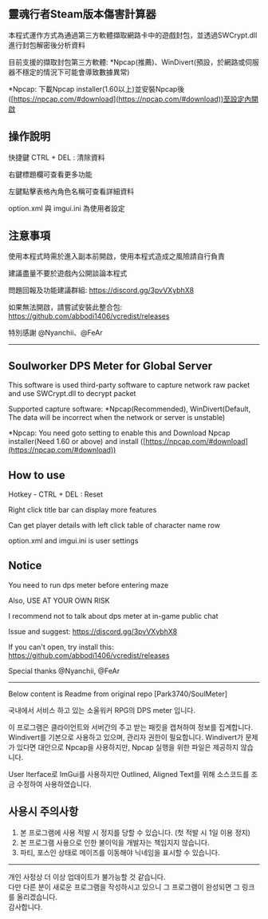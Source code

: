 靈魂行者Steam版本傷害計算器
---

本程式運作方式為通過第三方軟體擷取網路卡中的遊戲封包，並透過SWCrypt.dll進行封包解密後分析資料

目前支援的擷取封包第三方軟體: *Npcap(推薦)、WinDivert(預設，於網路或伺服器不穩定的情況下可能會導致數據異常)

*Npcap: 下載Npcap installer(1.60以上)並安裝Npcap後([https://npcap.com/#download](https://npcap.com/#download))至設定內開啟



操作說明
---------------------

快捷鍵 CTRL + DEL : 清除資料

右鍵標題欄可查看更多功能

左鍵點擊表格內角色名稱可查看詳細資料

option.xml 與 imgui.ini 為使用者設定



注意事項
---------------------
使用本程式時需於進入副本前開啟，使用本程式造成之風險請自行負責

建議盡量不要於遊戲內公開談論本程式

問題回報及功能建議群組: https://discord.gg/3pvVXybhX8

如果無法開啟，請嘗試安裝此整合包: https://github.com/abbodi1406/vcredist/releases

特別感謝 @Nyanchii、@FeAr


---
Soulworker DPS Meter for Global Server
---

This software is used third-party software to capture network raw packet and use SWCrypt.dll to decrypt packet

Supported capture software: *Npcap(Recommended), WinDivert(Default, The data will be incorrect when the network or server is unstable)

*Npcap: You need goto setting to enable this and Download Npcap installer(Need 1.60 or above) and install ([https://npcap.com/#download](https://npcap.com/#download))



How to use
---------------------

Hotkey - CTRL + DEL : Reset

Right click title bar can display more features

Can get player details with left click table of character name row

option.xml and imgui.ini is user settings



Notice
---------------------
You need to run dps meter before entering maze

Also, USE AT YOUR OWN RISK

I recommend not to talk about dps meter at in-game public chat

Issue and suggest: https://discord.gg/3pvVXybhX8

If you can't open, try install this: https://github.com/abbodi1406/vcredist/releases

Special thanks @Nyanchii, @FeAr


---
Below content is Readme from original repo [Park3740/SoulMeter]

국내에서 서비스 하고 있는 소울워커 RPG의 DPS meter 입니다.

이 프로그램은 클라이언트와 서버간의 주고 받는 패킷을 캡쳐하여 정보를 집계합니다.
Windivert를 기본으로 사용하고 있으며, 관리자 권한이 필요합니다.
Windivert가 문제가 있다면 대안으로 Npcap을 사용하지만, Npcap 실행을 위한 파일은 제공하지 않습니다.

User Iterface로 ImGui를 사용하지만 Outlined, Aligned Text를 위해 소스코드를 조금 수정하여 사용하였습니다.

사용시 주의사항
---------------------
1. 본 프로그램에 사용 적발 시 정지를 당할 수 있습니다. (첫 적발 시 1일 이용 정지)
2. 본 프로그램 사용으로 인한 불이익을 개발자는 책임지지 않습니다.
3. 파티, 포스인 상태로 메이즈를 이동해야 닉네임을 표시할 수 있습니다.

---------------------
개인 사정상 더 이상 업데이트가 불가능할 것 같습니다.    
다만 다른 분이 새로운 프로그램을 작성하시고 있으니 그 프로그램이 완성되면 그 링크를 올리겠습니다.    
감사합니다.
